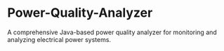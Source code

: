 # Power-Quality-Analyzer
A comprehensive Java-based power quality analyzer for monitoring and analyzing electrical power systems.
